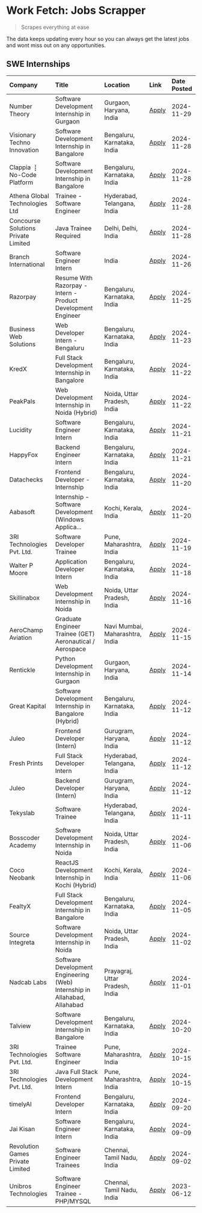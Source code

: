# Work Fetch: Jobs Scrapper
> Scrapes everything at ease

The data keeps updating every hour so you can always get the latest jobs and wont miss out on any opportunities.

## SWE Internships
<!--START_SECTION:workfetch-->
| Company                             | Title                                                                     | Location                        | Link                                                                                                                                                                                                                                                | Date Posted   |
|:------------------------------------|:--------------------------------------------------------------------------|:--------------------------------|:----------------------------------------------------------------------------------------------------------------------------------------------------------------------------------------------------------------------------------------------------|:--------------|
| Number Theory                       | Software Development Internship in Gurgaon                                | Gurgaon, Haryana, India         | [Apply](https://in.linkedin.com/jobs/view/software-development-internship-in-gurgaon-at-number-theory-4087550503?position=34&pageNum=0&refId=jrpkIsf7Ov1gGrFOLD%2Bulg%3D%3D&trackingId=UcKZUd8Vpeaqv02AUfiQuA%3D%3D)                                | 2024-11-29    |
| Visionary Techno Innovation         | Software Development Internship in Bangalore                              | Bengaluru, Karnataka, India     | [Apply](https://in.linkedin.com/jobs/view/software-development-internship-in-bangalore-at-visionary-techno-innovation-4086916247?position=13&pageNum=0&refId=jrpkIsf7Ov1gGrFOLD%2Bulg%3D%3D&trackingId=WbGhIWiFF7IAqBX4bZGJuQ%3D%3D)                | 2024-11-28    |
| Clappia ⢸ No-Code Platform          | Software Development Internship in Bangalore                              | Bengaluru, Karnataka, India     | [Apply](https://in.linkedin.com/jobs/view/software-development-internship-in-bangalore-at-clappia-%E2%A2%B8-no-code-platform-4086916232?position=26&pageNum=0&refId=jrpkIsf7Ov1gGrFOLD%2Bulg%3D%3D&trackingId=EvbImJ0juMemsSJlBiYDwg%3D%3D)         | 2024-11-28    |
| Athena Global Technologies Ltd      | Trainee - Software Engineer                                               | Hyderabad, Telangana, India     | [Apply](https://in.linkedin.com/jobs/view/trainee-software-engineer-at-athena-global-technologies-ltd-4087205108?position=36&pageNum=0&refId=jrpkIsf7Ov1gGrFOLD%2Bulg%3D%3D&trackingId=mMqJy%2BEJWlLDxbX1olv%2FTg%3D%3D)                            | 2024-11-28    |
| Concourse Solutions Private Limited | Java Trainee Required                                                     | Delhi, Delhi, India             | [Apply](https://in.linkedin.com/jobs/view/java-trainee-required-at-concourse-solutions-private-limited-4087289970?position=40&pageNum=0&refId=jrpkIsf7Ov1gGrFOLD%2Bulg%3D%3D&trackingId=bDDphKElQmALuZqr5Ws3Fw%3D%3D)                               | 2024-11-28    |
| Branch International                | Software Engineer Intern                                                  | India                           | [Apply](https://in.linkedin.com/jobs/view/software-engineer-intern-at-branch-international-4054425650?position=44&pageNum=0&refId=jrpkIsf7Ov1gGrFOLD%2Bulg%3D%3D&trackingId=LQFDNsqnhfT3jXFYrnGgYQ%3D%3D)                                           | 2024-11-26    |
| Razorpay                            | Resume With Razorpay - Intern - Product Development Engineer              | Bengaluru, Karnataka, India     | [Apply](https://in.linkedin.com/jobs/view/resume-with-razorpay-intern-product-development-engineer-at-razorpay-4082644771?position=37&pageNum=0&refId=jrpkIsf7Ov1gGrFOLD%2Bulg%3D%3D&trackingId=uYJMd6Rv929xaORu3DcBow%3D%3D)                       | 2024-11-25    |
| Business Web Solutions              | Web Developer Intern - Bengaluru                                          | Bengaluru, Karnataka, India     | [Apply](https://in.linkedin.com/jobs/view/web-developer-intern-bengaluru-at-business-web-solutions-4081769308?position=55&pageNum=0&refId=jrpkIsf7Ov1gGrFOLD%2Bulg%3D%3D&trackingId=SwDKmS6F7osqdhFD6S1AEQ%3D%3D)                                   | 2024-11-23    |
| KredX                               | Full Stack Development Internship in Bangalore                            | Bengaluru, Karnataka, India     | [Apply](https://in.linkedin.com/jobs/view/full-stack-development-internship-in-bangalore-at-kredx-4082021747?position=27&pageNum=0&refId=jrpkIsf7Ov1gGrFOLD%2Bulg%3D%3D&trackingId=jfHVfY7GqDyp3sd28ZGzVg%3D%3D)                                    | 2024-11-22    |
| PeakPals                            | Web Development Internship in Noida (Hybrid)                              | Noida, Uttar Pradesh, India     | [Apply](https://in.linkedin.com/jobs/view/web-development-internship-in-noida-hybrid-at-peakpals-4082025102?position=56&pageNum=0&refId=jrpkIsf7Ov1gGrFOLD%2Bulg%3D%3D&trackingId=sD6HT%2F%2FlHFjgRVOQVbvFjw%3D%3D)                                 | 2024-11-22    |
| Lucidity                            | Software Engineer Intern                                                  | Bengaluru, Karnataka, India     | [Apply](https://in.linkedin.com/jobs/view/software-engineer-intern-at-lucidity-4081805788?position=18&pageNum=0&refId=jrpkIsf7Ov1gGrFOLD%2Bulg%3D%3D&trackingId=D2EvXbaL6kBfzd0sZ3E3tg%3D%3D)                                                       | 2024-11-21    |
| HappyFox                            | Backend Engineer Intern                                                   | Bengaluru, Karnataka, India     | [Apply](https://in.linkedin.com/jobs/view/backend-engineer-intern-at-happyfox-4079265240?position=51&pageNum=0&refId=jrpkIsf7Ov1gGrFOLD%2Bulg%3D%3D&trackingId=ua14wYYVrhcO5l41BiUSKg%3D%3D)                                                        | 2024-11-21    |
| Datachecks                          | Frontend Developer - Internship                                           | Bengaluru, Karnataka, India     | [Apply](https://in.linkedin.com/jobs/view/frontend-developer-internship-at-datachecks-4078365869?position=41&pageNum=0&refId=jrpkIsf7Ov1gGrFOLD%2Bulg%3D%3D&trackingId=ZX5ohmZdrYeCbI7KRTVkDQ%3D%3D)                                                | 2024-11-20    |
| Aabasoft                            | Internship - Software Development (Windows Applica...                     | Kochi, Kerala, India            | [Apply](https://in.linkedin.com/jobs/view/internship-software-development-windows-applica-at-aabasoft-4080986188?position=53&pageNum=0&refId=jrpkIsf7Ov1gGrFOLD%2Bulg%3D%3D&trackingId=UP7GjdW2jgXSVMtNYa07sg%3D%3D)                                | 2024-11-20    |
| 3RI Technologies Pvt. Ltd.          | Software Developer Trainee                                                | Pune, Maharashtra, India        | [Apply](https://in.linkedin.com/jobs/view/software-developer-trainee-at-3ri-technologies-pvt-ltd-4080283578?position=28&pageNum=0&refId=jrpkIsf7Ov1gGrFOLD%2Bulg%3D%3D&trackingId=u05C3gMfZKtVyr7pEp0ZMQ%3D%3D)                                     | 2024-11-19    |
| Walter P Moore                      | Application Developer Intern                                              | Bengaluru, Karnataka, India     | [Apply](https://in.linkedin.com/jobs/view/application-developer-intern-at-walter-p-moore-4077126811?position=24&pageNum=0&refId=jrpkIsf7Ov1gGrFOLD%2Bulg%3D%3D&trackingId=fNt1zL%2Bg0N6zhe6CmK5t5A%3D%3D)                                           | 2024-11-18    |
| Skillinabox                         | Web Development Internship in Noida                                       | Noida, Uttar Pradesh, India     | [Apply](https://in.linkedin.com/jobs/view/web-development-internship-in-noida-at-skillinabox-4077783016?position=23&pageNum=0&refId=jrpkIsf7Ov1gGrFOLD%2Bulg%3D%3D&trackingId=dfA7mYeTMvvGbDdPtzGIqA%3D%3D)                                         | 2024-11-16    |
| AeroChamp Aviation                  | Graduate Engineer Trainee (GET) Aeronautical / Aerospace                  | Navi Mumbai, Maharashtra, India | [Apply](https://in.linkedin.com/jobs/view/graduate-engineer-trainee-get-aeronautical-aerospace-at-aerochamp-aviation-4075807848?position=42&pageNum=0&refId=jrpkIsf7Ov1gGrFOLD%2Bulg%3D%3D&trackingId=iI4ibAwibExTi%2BTRsSlKoQ%3D%3D)               | 2024-11-15    |
| Rentickle                           | Python Development Internship in Gurgaon                                  | Gurgaon, Haryana, India         | [Apply](https://in.linkedin.com/jobs/view/python-development-internship-in-gurgaon-at-rentickle-4075922770?position=22&pageNum=0&refId=jrpkIsf7Ov1gGrFOLD%2Bulg%3D%3D&trackingId=47EXe5VPj16gRvPZE6iybw%3D%3D)                                      | 2024-11-14    |
| Great Kapital                       | Software Development Internship in Bangalore (Hybrid)                     | Bengaluru, Karnataka, India     | [Apply](https://in.linkedin.com/jobs/view/software-development-internship-in-bangalore-hybrid-at-great-kapital-4074322094?position=25&pageNum=0&refId=jrpkIsf7Ov1gGrFOLD%2Bulg%3D%3D&trackingId=4xL72GGkUC9KxPdkDhdcZA%3D%3D)                       | 2024-11-12    |
| Juleo                               | Frontend Developer (Intern)                                               | Gurugram, Haryana, India        | [Apply](https://in.linkedin.com/jobs/view/frontend-developer-intern-at-juleo-4072443159?position=29&pageNum=0&refId=jrpkIsf7Ov1gGrFOLD%2Bulg%3D%3D&trackingId=4VOaRKt4c9c2XGBYcbKUwg%3D%3D)                                                         | 2024-11-12    |
| Fresh Prints                        | Full Stack Developer Intern                                               | Hyderabad, Telangana, India     | [Apply](https://in.linkedin.com/jobs/view/full-stack-developer-intern-at-fresh-prints-4074759619?position=35&pageNum=0&refId=jrpkIsf7Ov1gGrFOLD%2Bulg%3D%3D&trackingId=8Sij68s6M6zgmKMGM5GMRg%3D%3D)                                                | 2024-11-12    |
| Juleo                               | Backend Developer (Intern)                                                | Gurugram, Haryana, India        | [Apply](https://in.linkedin.com/jobs/view/backend-developer-intern-at-juleo-4072437848?position=50&pageNum=0&refId=jrpkIsf7Ov1gGrFOLD%2Bulg%3D%3D&trackingId=xfgab4wyP9M9571peCcQ%2Fw%3D%3D)                                                        | 2024-11-12    |
| Tekyslab                            | Software Trainee                                                          | Hyderabad, Telangana, India     | [Apply](https://in.linkedin.com/jobs/view/software-trainee-at-tekyslab-4074128169?position=49&pageNum=0&refId=jrpkIsf7Ov1gGrFOLD%2Bulg%3D%3D&trackingId=iYiDgyyFoAHFYruvdgGzNw%3D%3D)                                                               | 2024-11-11    |
| Bosscoder Academy                   | Software Development Internship in Noida                                  | Noida, Uttar Pradesh, India     | [Apply](https://in.linkedin.com/jobs/view/software-development-internship-in-noida-at-bosscoder-academy-4070090866?position=9&pageNum=0&refId=jrpkIsf7Ov1gGrFOLD%2Bulg%3D%3D&trackingId=25y%2BvGTV7Tq7IAq94FnSCw%3D%3D)                             | 2024-11-06    |
| Coco Neobank                        | ReactJS Development Internship in Kochi (Hybrid)                          | Kochi, Kerala, India            | [Apply](https://in.linkedin.com/jobs/view/reactjs-development-internship-in-kochi-hybrid-at-coco-neobank-4070090934?position=30&pageNum=0&refId=jrpkIsf7Ov1gGrFOLD%2Bulg%3D%3D&trackingId=juEKbhU1MbHYYxWhZ75b6w%3D%3D)                             | 2024-11-06    |
| FealtyX                             | Full Stack Development Internship in Bangalore                            | Bengaluru, Karnataka, India     | [Apply](https://in.linkedin.com/jobs/view/full-stack-development-internship-in-bangalore-at-fealtyx-4067118640?position=43&pageNum=0&refId=jrpkIsf7Ov1gGrFOLD%2Bulg%3D%3D&trackingId=HSZYcLpQT3p48Hab55syXA%3D%3D)                                  | 2024-11-05    |
| Source Integreta                    | Software Development Internship in Noida                                  | Noida, Uttar Pradesh, India     | [Apply](https://in.linkedin.com/jobs/view/software-development-internship-in-noida-at-source-integreta-4066120527?position=16&pageNum=0&refId=jrpkIsf7Ov1gGrFOLD%2Bulg%3D%3D&trackingId=npb9HTSjGObMGNN%2BX5vk9A%3D%3D)                             | 2024-11-02    |
| Nadcab Labs                         | Software Development Engineering (Web) Internship in Allahabad, Allahabad | Prayagraj, Uttar Pradesh, India | [Apply](https://in.linkedin.com/jobs/view/software-development-engineering-web-internship-in-allahabad-allahabad-at-nadcab-labs-4064940107?position=4&pageNum=0&refId=jrpkIsf7Ov1gGrFOLD%2Bulg%3D%3D&trackingId=qRj4j%2FNiofgtDod%2FiWA%2Fkg%3D%3D) | 2024-11-01    |
| Talview                             | Software Development Internship in Bangalore                              | Bengaluru, Karnataka, India     | [Apply](https://in.linkedin.com/jobs/view/software-development-internship-in-bangalore-at-talview-4055420944?position=7&pageNum=0&refId=jrpkIsf7Ov1gGrFOLD%2Bulg%3D%3D&trackingId=rM0zwi0%2FG9V%2BgkfS1Nyv4Q%3D%3D)                                 | 2024-10-20    |
| 3RI Technologies Pvt. Ltd.          | Trainee Software Engineer                                                 | Pune, Maharashtra, India        | [Apply](https://in.linkedin.com/jobs/view/trainee-software-engineer-at-3ri-technologies-pvt-ltd-4048233384?position=38&pageNum=0&refId=jrpkIsf7Ov1gGrFOLD%2Bulg%3D%3D&trackingId=8q7DSYnaZ6OQlHe5jvZmgA%3D%3D)                                      | 2024-10-15    |
| 3RI Technologies Pvt. Ltd.          | Java Full Stack Development Intern                                        | Pune, Maharashtra, India        | [Apply](https://in.linkedin.com/jobs/view/java-full-stack-development-intern-at-3ri-technologies-pvt-ltd-4048231995?position=47&pageNum=0&refId=jrpkIsf7Ov1gGrFOLD%2Bulg%3D%3D&trackingId=VeH7owW7z6SedYNvl%2BovwQ%3D%3D)                           | 2024-10-15    |
| timelyAI                            | Frontend Developer Intern                                                 | Bengaluru, Karnataka, India     | [Apply](https://in.linkedin.com/jobs/view/frontend-developer-intern-at-timelyai-4030925040?position=14&pageNum=0&refId=jrpkIsf7Ov1gGrFOLD%2Bulg%3D%3D&trackingId=YtCF%2FufFpEZ%2FVmEEyalwUg%3D%3D)                                                  | 2024-09-20    |
| Jai Kisan                           | Software Engineer Intern                                                  | Bengaluru, Karnataka, India     | [Apply](https://in.linkedin.com/jobs/view/software-engineer-intern-at-jai-kisan-4024075360?position=46&pageNum=0&refId=jrpkIsf7Ov1gGrFOLD%2Bulg%3D%3D&trackingId=ptpCygW5pjqS3CSh5T%2FnHg%3D%3D)                                                    | 2024-09-09    |
| Revolution Games Private Limited    | Software Engineer Trainees                                                | Chennai, Tamil Nadu, India      | [Apply](https://in.linkedin.com/jobs/view/software-engineer-trainees-at-revolution-games-private-limited-4015912927?position=45&pageNum=0&refId=jrpkIsf7Ov1gGrFOLD%2Bulg%3D%3D&trackingId=HN7TUildPObhjcjz%2FvWiTA%3D%3D)                           | 2024-09-02    |
| Unibros Technologies                | Software Engineer Trainee - PHP/MYSQL                                     | Chennai, Tamil Nadu, India      | [Apply](https://in.linkedin.com/jobs/view/software-engineer-trainee-php-mysql-at-unibros-technologies-3656599241?position=57&pageNum=0&refId=jrpkIsf7Ov1gGrFOLD%2Bulg%3D%3D&trackingId=g7q6X4REyCyRB%2Bqn50XovA%3D%3D)                              | 2023-06-12    |
<!--END_SECTION:workfetch-->

